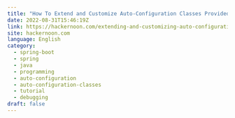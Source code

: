 ```yaml
---
title: "How To Extend and Customize Auto-Configuration Classes Provided by Spring Boot"
date: 2022-08-31T15:46:19Z
link: https://hackernoon.com/extending-and-customizing-auto-configuration-classes-provided-by-spring-boot?source=rss&utm_medium=RSS&utm_source=news.12bit.vn
site: hackernoon.com
language: English
category:
  - spring-boot
  - spring
  - java
  - programming
  - auto-configuration
  - auto-configuration-classes
  - tutorial
  - debugging
draft: false
---
```

